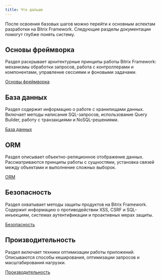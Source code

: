 ```yaml
---
title: Что дальше
---
```


После освоения базовых шагов можно перейти к основным аспектам разработки на Bitrix Framework. Следующие разделы документации помогут глубже понять систему.

## Основы фреймворка

Раздел раскрывает архитектурные принципы работы Bitrix Framework: механизмы обработки запросов, работа с контроллерами и компонентами, управление сессиями и фоновыми задачами.

[Основы фреймворка](./../framework/_index)

## База данных

Раздел содержит информацию о работе с хранилищами данных. Включает методы написания SQL-запросов, использование Query Builder, работу с транзакциями и NoSQL-решениями.

[База данных](./../database/_index)

## ORM

Раздел описывает объектно-реляционное отображение данных. Рассматриваются принципы работы с сущностями, установка связей между объектами и выполнение сложных выборок.

[ORM](./../orm/_index)

## Безопасность

Раздел охватывает методы защиты продуктов на Bitrix Framework. Содержит информацию о противодействии XSS, CSRF и SQL-инъекциям, системах аутентификации и проактивных мерах защиты.

[Безопасность](./../security/_index)

## Производительность

Раздел включает техники оптимизации работы приложений. Описываются способы кеширования, оптимизации запросов и масштабирования нагрузки.

[Производительность](./../performance/_index)


